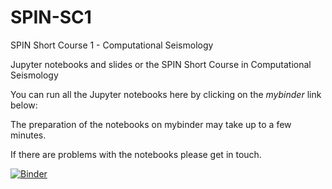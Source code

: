 # SPIN-SC1
SPIN Short Course 1 - Computational Seismology

Jupyter notebooks and slides or the SPIN Short Course in Computational Seismology

You can run all the Jupyter notebooks here by clicking on the *mybinder* link below:

The preparation of the notebooks on mybinder may take up to a few minutes. 

If there are problems with the notebooks please get in touch. 

[![Binder](https://mybinder.org/badge_logo.svg)](https://mybinder.org/v2/gh/heinerigel/coursera/master)
